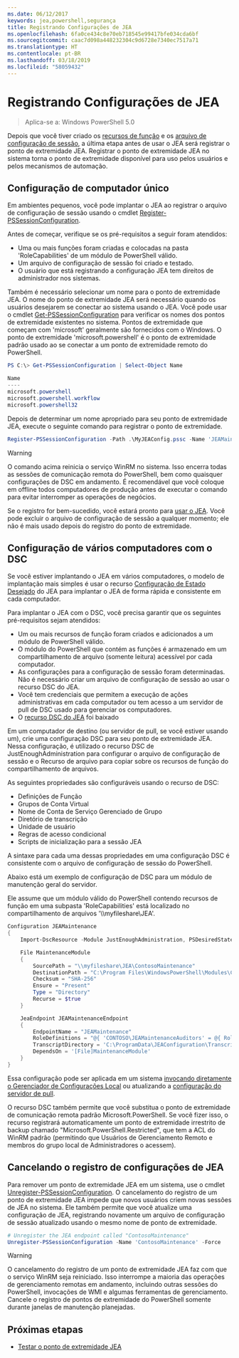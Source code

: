 ```yaml
---
ms.date: 06/12/2017
keywords: jea,powershell,segurança
title: Registrando Configurações de JEA
ms.openlocfilehash: 6fa0ce434c8e70eb718545e99417bfe034cda6bf
ms.sourcegitcommit: caac7d098a448232304c9d6728e7340ec7517a71
ms.translationtype: HT
ms.contentlocale: pt-BR
ms.lasthandoff: 03/18/2019
ms.locfileid: "58059432"
---
```

# <a name="registering-jea-configurations"></a>Registrando Configurações de JEA

> Aplica-se a: Windows PowerShell 5.0

Depois que você tiver criado os [recursos de função](role-capabilities.md) e os [arquivo de configuração de sessão](session-configurations.md), a última etapa antes de usar o JEA será registrar o ponto de extremidade JEA.
Registrar o ponto de extremidade JEA no sistema torna o ponto de extremidade disponível para uso pelos usuários e pelos mecanismos de automação.

## <a name="single-machine-configuration"></a>Configuração de computador único

Em ambientes pequenos, você pode implantar o JEA ao registrar o arquivo de configuração de sessão usando o cmdlet [Register-PSSessionConfiguration](https://msdn.microsoft.com/powershell/reference/5.1/microsoft.powershell.core/register-pssessionconfiguration).

Antes de começar, verifique se os pré-requisitos a seguir foram atendidos:
- Uma ou mais funções foram criadas e colocadas na pasta 'RoleCapabilities' de um módulo de PowerShell válido.
- Um arquivo de configuração de sessão foi criado e testado.
- O usuário que está registrando a configuração JEA tem direitos de administrador nos sistemas.

Também é necessário selecionar um nome para o ponto de extremidade JEA.
O nome do ponto de extremidade JEA será necessário quando os usuários desejarem se conectar ao sistema usando o JEA.
Você pode usar o cmdlet [Get-PSSessionConfiguration](https://msdn.microsoft.com/powershell/reference/5.1/microsoft.powershell.core/get-pssessionconfiguration) para verificar os nomes dos pontos de extremidade existentes no sistema.
Pontos de extremidade que começam com 'microsoft' geralmente são fornecidos com o Windows.
O ponto de extremidade 'microsoft.powershell' é o ponto de extremidade padrão usado ao se conectar a um ponto de extremidade remoto do PowerShell.

```powershell
PS C:\> Get-PSSessionConfiguration | Select-Object Name

Name
----
microsoft.powershell
microsoft.powershell.workflow
microsoft.powershell32
```

Depois de determinar um nome apropriado para seu ponto de extremidade JEA, execute o seguinte comando para registrar o ponto de extremidade.

```powershell
Register-PSSessionConfiguration -Path .\MyJEAConfig.pssc -Name 'JEAMaintenance' -Force
```

> [!WARNING]
> O comando acima reinicia o serviço WinRM no sistema.
> Isso encerra todas as sessões de comunicação remota do PowerShell, bem como quaisquer configurações de DSC em andamento.
> É recomendável que você coloque em offline todos computadores de produção antes de executar o comando para evitar interromper as operações de negócios.

Se o registro for bem-sucedido, você estará pronto para [usar o JEA](using-jea.md).
Você pode excluir o arquivo de configuração de sessão a qualquer momento; ele não é mais usado depois do registro do ponto de extremidade.

## <a name="multi-machine-configuration-with-dsc"></a>Configuração de vários computadores com o DSC

Se você estiver implantando o JEA em vários computadores, o modelo de implantação mais simples é usar o recurso [Configuração de Estado Desejado](https://msdn.microsoft.com/powershell/dsc/overview) do JEA para implantar o JEA de forma rápida e consistente em cada computador.

Para implantar o JEA com o DSC, você precisa garantir que os seguintes pré-requisitos sejam atendidos:
- Um ou mais recursos de função foram criados e adicionados a um módulo de PowerShell válido.
- O módulo do PowerShell que contém as funções é armazenado em um compartilhamento de arquivo (somente leitura) acessível por cada computador.
- As configurações para a configuração de sessão foram determinadas. Não é necessário criar um arquivo de configuração de sessão ao usar o recurso DSC do JEA.
- Você tem credenciais que permitem a execução de ações administrativas em cada computador ou tem acesso a um servidor de pull de DSC usado para gerenciar os computadores.
- O [recurso DSC do JEA](https://github.com/PowerShell/JEA/tree/master/DSC%20Resource) foi baixado

Em um computador de destino (ou servidor de pull, se você estiver usando um), crie uma configuração DSC para seu ponto de extremidade JEA.
Nessa configuração, é utilizado o recurso DSC de JustEnoughAdministration para configurar o arquivo de configuração de sessão e o Recurso de arquivo para copiar sobre os recursos de função do compartilhamento de arquivos.

As seguintes propriedades são configuráveis usando o recurso de DSC:
- Definições de Função
- Grupos de Conta Virtual
- Nome de Conta de Serviço Gerenciado de Grupo
- Diretório de transcrição
- Unidade de usuário
- Regras de acesso condicional
- Scripts de inicialização para a sessão JEA

A sintaxe para cada uma dessas propriedades em uma configuração DSC é consistente com o arquivo de configuração de sessão do PowerShell.

Abaixo está um exemplo de configuração de DSC para um módulo de manutenção geral do servidor.

Ele assume que um módulo válido do PowerShell contendo recursos de função em uma subpasta 'RoleCapabilities' está localizado no compartilhamento de arquivos '\\\\myfileshare\\JEA'.


```powershell
Configuration JEAMaintenance
{
    Import-DscResource -Module JustEnoughAdministration, PSDesiredStateConfiguration

    File MaintenanceModule
    {
        SourcePath = "\\myfileshare\JEA\ContosoMaintenance"
        DestinationPath = "C:\Program Files\WindowsPowerShell\Modules\ContosoMaintenance"
        Checksum = "SHA-256"
        Ensure = "Present"
        Type = "Directory"
        Recurse = $true
    }

    JeaEndpoint JEAMaintenanceEndpoint
    {
        EndpointName = "JEAMaintenance"
        RoleDefinitions = "@{ 'CONTOSO\JEAMaintenanceAuditors' = @{ RoleCapabilities = 'GeneralServerMaintenance-Audit' }; 'CONTOSO\JEAMaintenanceAdmins' = @{ RoleCapabilities = 'GeneralServerMaintenance-Audit', 'GeneralServerMaintenance-Admin' } }"
        TranscriptDirectory = 'C:\ProgramData\JEAConfiguration\Transcripts'
        DependsOn = '[File]MaintenanceModule'
    }
}
```

Essa configuração pode ser aplicada em um sistema [invocando diretamente o Gerenciador de Configurações Local](https://msdn.microsoft.com/powershell/dsc/metaconfig) ou atualizando a [configuração do servidor de pull](https://msdn.microsoft.com/powershell/dsc/pullserver).

O recurso DSC também permite que você substitua o ponto de extremidade de comunicação remota padrão Microsoft.PowerShell.
Se você fizer isso, o recurso registrará automaticamente um ponto de extremidade irrestrito de backup chamado "Microsoft.PowerShell.Restricted", que tem a ACL do WinRM padrão (permitindo que Usuários de Gerenciamento Remoto e membros do grupo local de Administradores o acessem).

## <a name="unregistering-jea-configurations"></a>Cancelando o registro de configurações de JEA

Para remover um ponto de extremidade JEA em um sistema, use o cmdlet [Unregister-PSSessionConfiguration](https://msdn.microsoft.com/powershell/reference/5.1/microsoft.powershell.core/Unregister-PSSessionConfiguration).
O cancelamento do registro de um ponto de extremidade JEA impede que novos usuários criem novas sessões de JEA no sistema.
Ele também permite que você atualize uma configuração de JEA, registrando novamente um arquivo de configuração de sessão atualizado usando o mesmo nome de ponto de extremidade.

```powershell
# Unregister the JEA endpoint called "ContosoMaintenance"
Unregister-PSSessionConfiguration -Name 'ContosoMaintenance' -Force
```

> [!WARNING]
> O cancelamento do registro de um ponto de extremidade JEA faz com que o serviço WinRM seja reiniciado.
> Isso interrompe a maioria das operações de gerenciamento remotas em andamento, incluindo outras sessões do PowerShell, invocações de WMI e algumas ferramentas de gerenciamento.
> Cancele o registro de pontos de extremidade do PowerShell somente durante janelas de manutenção planejadas.

## <a name="next-steps"></a>Próximas etapas

- [Testar o ponto de extremidade JEA](using-jea.md)
